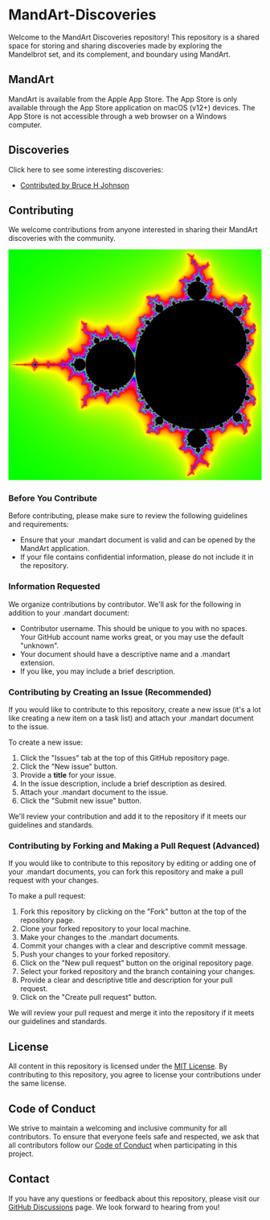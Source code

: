 # MandArt-Discoveries

Welcome to the MandArt Discoveries repository! This repository is a shared space for storing and sharing discoveries made by exploring the Mandelbrot set, and its complement, and boundary using MandArt.

## MandArt

MandArt is available from the Apple App Store. The App Store is only available through the App Store application on macOS (v12+) devices. The App Store is not accessible through a web browser on a Windows computer.

## Discoveries

Click here to see some interesting discoveries:

 - [Contributed by Bruce H Johnson](brucehjohnson/_index.md)

## Contributing

We welcome contributions from anyone interested in sharing their MandArt discoveries with the community. 

![MandArt](denisecase/Opening.png)

### Before You Contribute

Before contributing, please make sure to review the following guidelines and requirements:

- Ensure that your .mandart document is valid and can be opened by the MandArt application.
- If your file contains confidential information, please do not include it in the repository.

### Information Requested

We organize contributions by contributor. We'll ask for the following in addition to your .mandart document:

- Contributor username. This should be unique to you with no spaces. Your GitHub account name works great, or you may use the default "unknown".
- Your document should have a descriptive name and a .mandart extension.
- If you like, you may include a brief description.

### Contributing by Creating an Issue (Recommended)

If you would like to contribute to this repository, create a new issue (it's a lot like creating a new item on a task list) and attach your .mandart document to the issue. 

To create a new issue:

1. Click the "Issues" tab at the top of this GitHub repository page.
2. Click the "New issue" button.
3. Provide a **title** for your issue.
4. In the issue description, include a brief description as desired.
5. Attach your .mandart document to the issue.
6. Click the "Submit new issue" button.

We'll review your contribution and add it to the repository if it meets our guidelines and standards.

### Contributing by Forking and Making a Pull Request (Advanced)

If you would like to contribute to this repository by editing or adding one of your .mandart documents, you can fork this repository and make a pull request with your changes. 

To make a pull request:

1. Fork this repository by clicking on the "Fork" button at the top of the repository page.
2. Clone your forked repository to your local machine.
3. Make your changes to the .mandart documents.
4. Commit your changes with a clear and descriptive commit message.
5. Push your changes to your forked repository.
6. Click on the "New pull request" button on the original repository page.
7. Select your forked repository and the branch containing your changes.
8. Provide a clear and descriptive title and description for your pull request.
9. Click on the "Create pull request" button.

We will review your pull request and merge it into the repository if it meets our guidelines and standards.

## License

All content in this repository is licensed under the [MIT License](LICENSE). By contributing to this repository, you agree to license your contributions under the same license.

## Code of Conduct

We strive to maintain a welcoming and inclusive community for all contributors. To ensure that everyone feels safe and respected, we ask that all contributors follow our [Code of Conduct](CODE_OF_CONDUCT.md) when participating in this project.

## Contact

If you have any questions or feedback about this repository, please visit our [GitHub Discussions](https://github.com/denisecase/MandArt-Discoveries/discussions) page. We look forward to hearing from you!
